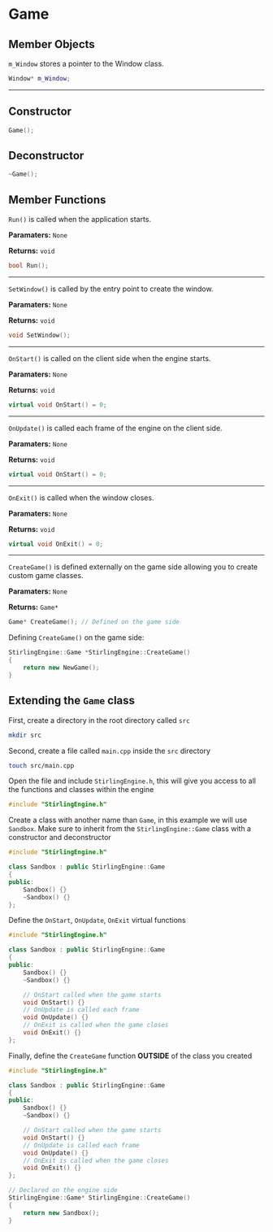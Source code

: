 # Game

## Member Objects

`m_Window` stores a pointer to the Window class.
```cpp
Window* m_Window;
```

---

## Constructor
```cpp
Game();
```

## Deconstructor
```cpp
~Game();
```

## Member Functions
`Run()` is called when the application starts.

**Paramaters:** `None`

**Returns:** `void` 

```cpp
bool Run();
```
---
`SetWindow()` is called by the entry point to create the window.

**Paramaters:** `None`

**Returns:** `void` 

```cpp
void SetWindow();
```
---
`OnStart()` is called on the client side when the engine starts.

**Paramaters:** `None`

**Returns:** `void` 

```cpp
virtual void OnStart() = 0;
```

---
`OnUpdate()` is called each frame of the engine on the client side.

**Paramaters:** `None`

**Returns:** `void` 

```cpp
virtual void OnStart() = 0;
```

---
`OnExit()` is called when the window closes.

**Paramaters:** `None`

**Returns:** `void` 

```cpp
virtual void OnExit() = 0;
```

---
`CreateGame()` is defined externally on the game side allowing you to create custom game classes.

**Paramaters:** `None`

**Returns:** `Game*` 

```cpp
Game* CreateGame(); // Defined on the game side
```

Defining `CreateGame()` on the game side:
```cpp
StirlingEngine::Game *StirlingEngine::CreateGame()
{
	return new NewGame();
}
```

## Extending the `Game` class

First, create a directory in the root directory called `src`

```bash
mkdir src
```

Second, create a file called `main.cpp` inside the `src` directory
```bash
touch src/main.cpp
```

Open the file and include `StirlingEngine.h`, this will give you access to all the functions and classes within the engine

```cpp
#include "StirlingEngine.h"
```

Create a class with another name than `Game`, in this example we will use `Sandbox`. Make sure to inherit from the `StirlingEngine::Game` class with a constructor and deconstructor
```cpp
#include "StirlingEngine.h"

class Sandbox : public StirlingEngine::Game
{
public:
	Sandbox() {}
	~Sandbox() {}
};
```

Define the `OnStart`, `OnUpdate`, `OnExit` virtual functions
```cpp
#include "StirlingEngine.h"

class Sandbox : public StirlingEngine::Game
{
public:
	Sandbox() {}
	~Sandbox() {}

	// OnStart called when the game starts
	void OnStart() {}
	// OnUpdate is called each frame
	void OnUpdate() {}
	// OnExit is called when the game closes
	void OnExit() {}
};
```

Finally, define the `CreateGame` function **OUTSIDE** of the class you created
```cpp
#include "StirlingEngine.h"

class Sandbox : public StirlingEngine::Game
{
public:
	Sandbox() {}
	~Sandbox() {}

	// OnStart called when the game starts
	void OnStart() {}
	// OnUpdate is called each frame
	void OnUpdate() {}
	// OnExit is called when the game closes
	void OnExit() {}
};

// Declared on the engine side
StirlingEngine::Game* StirlingEngine::CreateGame()
{
	return new Sandbox();
}
```